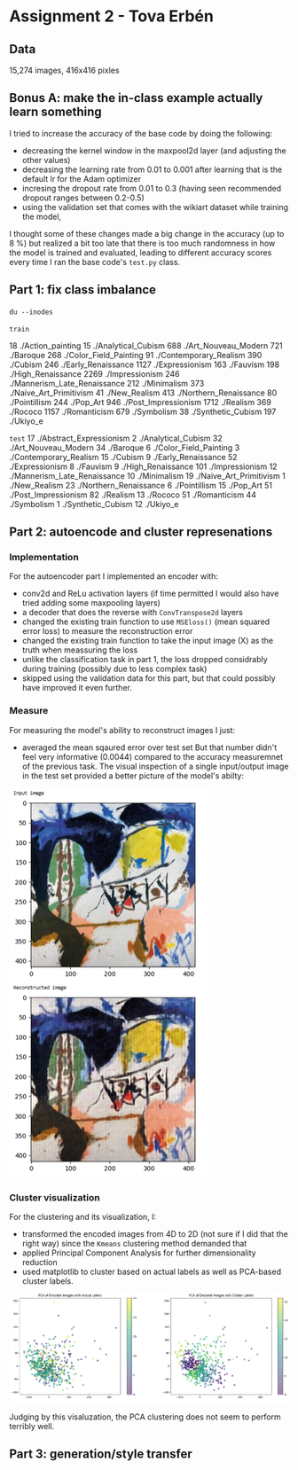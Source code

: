 # Assignment 2 - Tova Erbén

## Data

15,274 images, 416x416 pixles

## Bonus A: make the in-class example actually learn something

I tried to increase the accuracy of the base code by doing the following:
* decreasing the kernel window in the maxpool2d layer (and adjusting the other values)
* decreasing the learning rate from 0.01 to 0.001 after learning that is the default lr for the Adam optimizer
* incresing the dropout rate from 0.01 to 0.3 (having seen recommended dropout ranges between 0.2-0.5)
* using the validation set that comes with the wikiart dataset while training the model,
  
I thought some of these changes made a big change in the accuracy (up to 8 %) but realized a bit too late that there is too much randomness in how the model is trained and evaluated, leading to different accuracy scores every time I ran the base code's `test.py` class.

## Part 1: fix class imbalance

`du --inodes`

`train`

18      ./Action_painting
15      ./Analytical_Cubism
688     ./Art_Nouveau_Modern
721     ./Baroque
268     ./Color_Field_Painting
91      ./Contemporary_Realism
390     ./Cubism
246     ./Early_Renaissance
1127    ./Expressionism
163     ./Fauvism
198     ./High_Renaissance
2269    ./Impressionism
246     ./Mannerism_Late_Renaissance
212     ./Minimalism
373     ./Naive_Art_Primitivism
41      ./New_Realism
413     ./Northern_Renaissance
80      ./Pointillism
244     ./Pop_Art
946     ./Post_Impressionism
1712    ./Realism
369     ./Rococo
1157    ./Romanticism
679     ./Symbolism
38      ./Synthetic_Cubism
197     ./Ukiyo_e


`test`
17      ./Abstract_Expressionism
2       ./Analytical_Cubism
32      ./Art_Nouveau_Modern
34      ./Baroque
6       ./Color_Field_Painting
3       ./Contemporary_Realism
15      ./Cubism
9      ./Early_Renaissance
52      ./Expressionism
8       ./Fauvism
9      ./High_Renaissance
101     ./Impressionism
12      ./Mannerism_Late_Renaissance
10      ./Minimalism
19      ./Naive_Art_Primitivism
1       ./New_Realism
23      ./Northern_Renaissance
6       ./Pointillism
15      ./Pop_Art
51      ./Post_Impressionism
82      ./Realism
13      ./Rococo
51      ./Romanticism
44      ./Symbolism
1       ./Synthetic_Cubism
12      ./Ukiyo_e


## Part 2: autoencode and cluster represenations

### Implementation 

For the autoencoder part I implemented an encoder  with:
* conv2d and ReLu activation layers (if time permitted I would also have tried adding some maxpooling layers)
* a decoder that does the reverse with `ConvTranspose2d` layers
* changed the existing train function to use `MSEloss()` (mean squared error loss) to measure the reconstruction error 
* changed the existing train function to take the input image (X) as the truth when meassuring the loss
* unlike the classification task in part 1, the loss dropped considrably during training (possibly due to less complex task)
* skipped using the validation data for this part, but that could possibly have improved it even further.

### Measure

For measuring the model's ability to reconstruct images I just:
* averaged the mean sqaured error over test set
But that number didn't feel very informative (0.0044) compared to the accuracy measuremnet of the previous task. The visual inspection of a single input/output image in the test set provided a better picture of the model's abilty:

![image](images/a2_input_output2.png)


### Cluster visualization

For the clustering and its visualization, I:
* transformed the encoded images from 4D to 2D (not sure if I did that the right way) since the `Kmeans` clustering method demanded that 
* applied Principal Component Analysis for further dimensionality reduction
* used matplotlib to cluster based on actual labels as well as PCA-based cluster labels.

![image](images/pca_encoded_images_actual_and_cluster_labels.png)

Judging by this visaluzation, the PCA clustering does not seem to perform terribly well.

## Part 3: generation/style transfer
